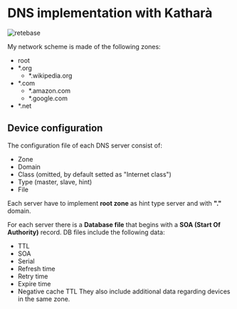 # DNS implementation with Katharà


![retebase](https://github.com/Ayaril/KathaDNS/assets/80338147/4ea547c7-1042-4857-b528-5e069e938c13)

My network scheme is made of the following zones:
  - root 
  - *.org
    - *.wikipedia.org
  - *.com
    - *.amazon.com
    - *.google.com
  - *.net

## Device configuration

The configuration file of each DNS server consist of: 
  - Zone
  - Domain
  - Class (omitted, by default setted as "Internet class")
  - Type (master, slave, hint)
  - File

Each server have to implement **root zone** as hint type server and with **"."** domain.

For each server there is a **Database file** that begins with a **SOA (Start Of Authority)** record.
DB files include the following data:
  - TTL
  - SOA
  - Serial
  - Refresh time
  - Retry time
  - Expire time
  - Negative cache TTL
They also include additional data regarding devices in the same zone.

